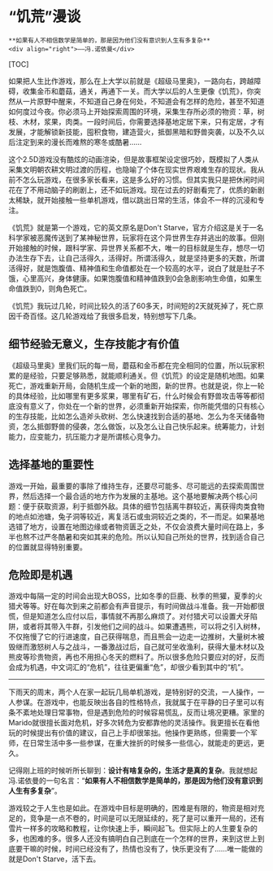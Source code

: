 # “饥荒”漫谈

``` admonish note
**如果有人不相信数学是简单的，那是因为他们没有意识到人生有多复杂**   
<div align="right">——冯.诺依曼</div>
```

[TOC]

如果把人生比作游戏，那么在上大学以前就是《超级马里奥》，一路向右，跨越障碍，收集金币和蘑菇，通关，再通下一关。而大学以后的人生更像《饥荒》，你突然从一片原野中醒来，不知道自己身在何处，不知道会有怎样的危险，甚至不知道如何度过今夜。你必须马上开始探索周围的环境，采集生存所必须的物资：草，树枝、木材，浆果，肉类。一段时间后，你需要选择基地定居下来，只有定居，才有发展，才能解锁新技能，囤积食物，建造营火，抵御黑暗和野兽突袭，以及不久以后注定到来的漫长而难熬的寒冬或酷暑……

这个2.5D游戏没有酷炫的动画渲染，但是故事框架设定很巧妙，既模拟了人类从采集文明朝农耕文明过渡的历程，也隐喻了个体在现实世界艰难生存的现状。我从前不怎么玩游戏，在很多家长看来，这是多么好的习惯。但其实我只是把休闲时间花在了不用动脑子的刷剧上，还不如玩游戏。现在过去的好剧看完了，优质的新剧太稀缺，就开始接触一些单机游戏，借以跳出日常的生活，体会不一样的沉浸和专注。

《饥荒》就是第一个游戏，它的英文原名是Don't Starve，官方介绍这是关于一名科学家被恶魔传送到了某神秘世界，玩家将在这个异世界生存并逃出的故事。但刚开始接触的时候，跟科学家、异世界关系都不大，唯一的目标就是生存，想尽一切办法生存下去，让自己活得久，活得好。所谓活得久，就是坚持更多的天数，所谓活得好，就是饱腹值、精神值和生命值都处在一个较高的水平，说白了就是肚子不饿，心里高兴，身体健康。如果饱腹值和精神值跌到0会急剧影响生命值，如果生命值跌到0，则角色死亡。

《饥荒》我玩过几轮，时间比较久的活了60多天，时间短的2天就死掉了，死亡原因千奇百怪。这几轮游戏给了我很多启发，特别想写下几条。

## 细节经验无意义，生存技能才有价值

《超级马里奥》里我们玩的每一局，蘑菇和金币都在完全相同的位置，所以玩家积累的是经验，只要足够熟悉，就能顺利通关。但《饥荒》的设定是随机地图。如果死亡，游戏重新开局，会随机生成一个新的地图，新的世界。也就是说，你上一轮的具体经验，比如哪里有更多浆果，哪里有矿石，什么时候会有野兽攻击等等都彻底没有意义了，你处在一个新的世界，必须重新开始探索，你所能凭借的只有核心的生存技能，比如怎么造斧头砍树、怎么快速找到合适的基地、怎么为冬天储备物资，怎么抵御野兽的侵袭，怎么做饭，以及怎么让自己快乐起来。统筹能力，计划能力，应变能力，抗压能力才是所谓核心竞争力。

## 选择基地的重要性

游戏一开始，最重要的事除了维持生存，还要尽可能多、尽可能远的去探索周围世界，然后选择一个最合适的地方作为发展的主基地。这个基地要解决两个核心问题：便于获取资源，利于抵御外敌。具体的细节包括离牛群较近，离获得肉类食物的地点如池塘，兔子洞等较近，离复活石或虫洞较近之类的，不一而足。如果基地选错了地方，设置在地图边缘或者物资匮乏之处，不仅会浪费大量时间在路上，多半也熬不过严冬酷暑和突如其来的危险。所以认知自己所处的世界，找到适合自己的位置就显得特别重要。

## 危险即是机遇

游戏中每隔一定的时间会出现大BOSS，比如冬季的巨鹿、秋季的熊獾，夏季的火猎犬等等。好在每次到来之前都会有声音提示，有时间做战斗准备。我一开始都很慌，但是知道怎么应付以后，事情就不再那么麻烦了。对付猎犬可以设置犬牙陷阱，或者将其带入牛群，引发他们之间的战斗。如果遭遇熊，可以将之引入树林，不仅拖慢了它的行进速度，自己获得喘息，而且熊会一边走一边推树，大量树木被毁继而激怒树人与之战斗，一番激战过后，自己就可坐收渔利，获得大量木材以及熊皮等珍贵物资，再也不用担心冬天的燃料了。所以很多危险只要应对的好，反而会成为机遇，中文词汇的“危机”，往往更偏重“危”，却很少看到其中的“机”。

***

下雨天的周末，两个人在家一起玩几局单机游戏，是特别好的交流，一人操作，一人参谋。在游戏中，也能反映出各自的性格特点，我就属于在平静的日子里可以有条不紊地处理日常事物，但是遇到危险的时候容易慌乱，反而让境况更糟。家里的Marido就很擅长面对危机，好多次转危为安都靠他的灵活操作。我更擅长在看他玩的时候提出有价值的建议，自己上手却很笨拙。他操作更熟练，但需要一个军师，在日常生活中多一些参谋，在重大挫折的时候多一些信心，就能走的更远，更久。

记得刚上班的时候听所长聊到：**设计有啥复杂的，生活才是真的复杂**。我就想起冯.诺依曼的一句名言：“**如果有人不相信数学是简单的，那是因为他们没有意识到人生有多复杂**”。

游戏较之于人生也是如此。在游戏中目标是明确的，困难是有限的，物资是相对充足的，竞争是一点不卷的，时间是可以无限延续的，死了是可以重开一局的，还有雪片一样多的攻略和教程，让你快速上手，瞬间起飞。但实际上的人生要复杂的多，也困难的多。很多人还没有搞明白自己到底在一个怎样的世界，来到这世上到底要干嘛的时候，时间已经没有了，热情也没有了，快乐更没有了……唯一能做的就是Don't Starve，活下去。

